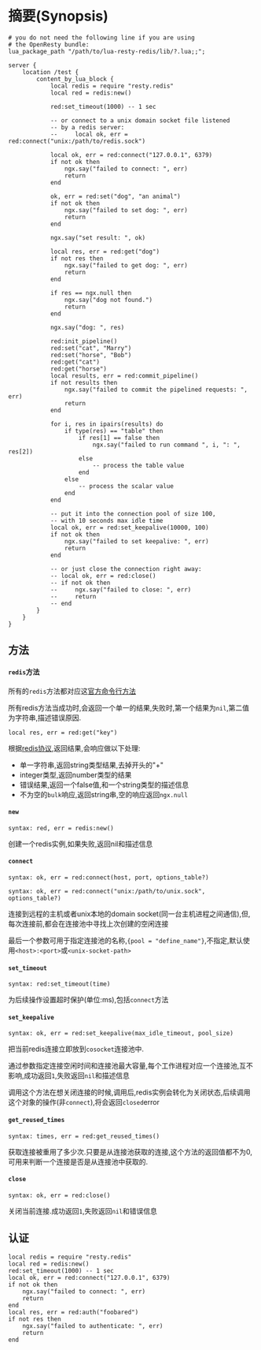 # 摘要(Synopsis)
``` 
# you do not need the following line if you are using
# the OpenResty bundle:
lua_package_path "/path/to/lua-resty-redis/lib/?.lua;;";

server {
    location /test {
        content_by_lua_block {
            local redis = require "resty.redis"
            local red = redis:new()

            red:set_timeout(1000) -- 1 sec

            -- or connect to a unix domain socket file listened
            -- by a redis server:
            --     local ok, err = red:connect("unix:/path/to/redis.sock")

            local ok, err = red:connect("127.0.0.1", 6379)
            if not ok then
                ngx.say("failed to connect: ", err)
                return
            end

            ok, err = red:set("dog", "an animal")
            if not ok then
                ngx.say("failed to set dog: ", err)
                return
            end

            ngx.say("set result: ", ok)

            local res, err = red:get("dog")
            if not res then
                ngx.say("failed to get dog: ", err)
                return
            end

            if res == ngx.null then
                ngx.say("dog not found.")
                return
            end

            ngx.say("dog: ", res)

            red:init_pipeline()
            red:set("cat", "Marry")
            red:set("horse", "Bob")
            red:get("cat")
            red:get("horse")
            local results, err = red:commit_pipeline()
            if not results then
                ngx.say("failed to commit the pipelined requests: ", err)
                return
            end

            for i, res in ipairs(results) do
                if type(res) == "table" then
                    if res[1] == false then
                        ngx.say("failed to run command ", i, ": ", res[2])
                    else
                        -- process the table value
                    end
                else
                    -- process the scalar value
                end
            end

            -- put it into the connection pool of size 100,
            -- with 10 seconds max idle time
            local ok, err = red:set_keepalive(10000, 100)
            if not ok then
                ngx.say("failed to set keepalive: ", err)
                return
            end

            -- or just close the connection right away:
            -- local ok, err = red:close()
            -- if not ok then
            --     ngx.say("failed to close: ", err)
            --     return
            -- end
        }
    }
}
```
## 方法
#### `redis`方法
所有的`redis`方法都对应这[官方命令行方法](http://redis.io/commands)  

所有redis方法当成功时,会返回一个单一的结果,失败时,第一个结果为`nil`,第二值为字符串,描述错误原因.
``` 
local res, err = red:get("key")
```
根据[redis协议](),返回结果,会响应做以下处理:
* 单一字符串,返回string类型结果,去掉开头的"+"
* integer类型,返回number类型的结果
* 错误结果,返回一个false值,和一个string类型的描述信息
* 不为空的`bulk`响应,返回string串,空的响应返回`ngx.null`
#### `new`
```
syntax: red, err = redis:new()
```
创建一个redis实例,如果失败,返回nil和描述信息
#### `connect`
``` 
syntax: ok, err = red:connect(host, port, options_table?)

syntax: ok, err = red:connect("unix:/path/to/unix.sock", options_table?)
```
连接到远程的主机或者unix本地的domain socket(同一台主机进程之间通信),但,每次连接前,都会在连接池中寻找上次创建的空闲连接

最后一个参数可用于指定连接池的名称,```{pool = "define_name"}```,不指定,默认使用`<host>:<port>`或`<unix-socket-path>`
#### `set_timeout`
``` 
syntax: red:set_timeout(time)
```
为后续操作设置超时保护(单位:ms),包括`connect`方法
#### `set_keepalive`
``` 
syntax: ok, err = red:set_keepalive(max_idle_timeout, pool_size)
```
把当前redis连接立即放到`cosocket`连接池中.

通过参数指定连接空闲时间和连接池最大容量,每个工作进程对应一个连接池,互不影响,成功返回`1`,失败返回`nil`和描述信息

调用这个方法在想关闭连接的时候,调用后,redis实例会转化为关闭状态,后续调用这个对象的操作(非`connect`),将会返回`closed`error

#### `get_reused_times`
``` 
syntax: times, err = red:get_reused_times()
```
获取连接被重用了多少次.只要是从连接池获取的连接,这个方法的返回值都不为0,可用来判断一个连接是否是从连接池中获取的.

#### `close`
``` 
syntax: ok, err = red:close()
```
关闭当前连接.成功返回`1`,失败返回`nil`和错误信息

## 认证
``` 
local redis = require "resty.redis"
local red = redis:new()
red:set_timeout(1000) -- 1 sec
local ok, err = red:connect("127.0.0.1", 6379)
if not ok then
    ngx.say("failed to connect: ", err)
    return
end
local res, err = red:auth("foobared")
if not res then
    ngx.say("failed to authenticate: ", err)
    return
end
```